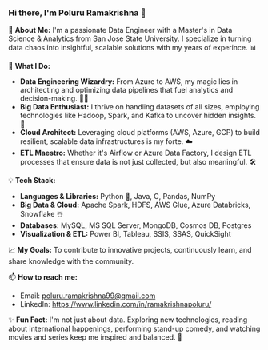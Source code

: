 
### Hi there, I'm Poluru Ramakrishna 👋

🚀 **About Me:**
I'm a passionate Data Engineer with a Master's in Data Science & Analytics from San Jose State University. I specialize in turning data chaos into insightful, scalable solutions with my years of experince. 📊

👷 **What I Do:**
- **Data Engineering Wizardry:** From Azure to AWS, my magic lies in architecting and optimizing data pipelines that fuel analytics and decision-making. 🧙‍♂️
- **Big Data Enthusiast:** I thrive on handling datasets of all sizes, employing technologies like Hadoop, Spark, and Kafka to uncover hidden insights. 🌌
- **Cloud Architect:** Leveraging cloud platforms (AWS, Azure, GCP) to build resilient, scalable data infrastructures is my forte. ☁️
- **ETL Maestro:** Whether it's Airflow or Azure Data Factory, I design ETL processes that ensure data is not just collected, but also meaningful. 🛠️

💡 **Tech Stack:**
- **Languages & Libraries:** Python 🐍, Java, C, Pandas, NumPy
- **Big Data & Cloud:** Apache Spark, HDFS, AWS Glue, Azure Databricks, Snowflake ☃️
- **Databases:** MySQL, MS SQL Server, MongoDB, Cosmos DB, Postgres
- **Visualization & ETL:** Power BI, Tableau, SSIS, SSAS, QuickSight

📈 **My Goals:** To contribute to innovative projects, continuously learn, and share knowledge with the community.

📫 **How to reach me:** 
- Email: [poluru.ramakrishna99@gmail.com](mailto:poluru.ramakrishna99@gmail.com)
- LinkedIn: https://www.linkedin.com/in/ramakrishnapoluru/

✨ **Fun Fact:** I'm not just about data. Exploring new technologies, reading about international happenings, performing stand-up comedy, and watching movies and series keep me inspired and balanced. 🌟
